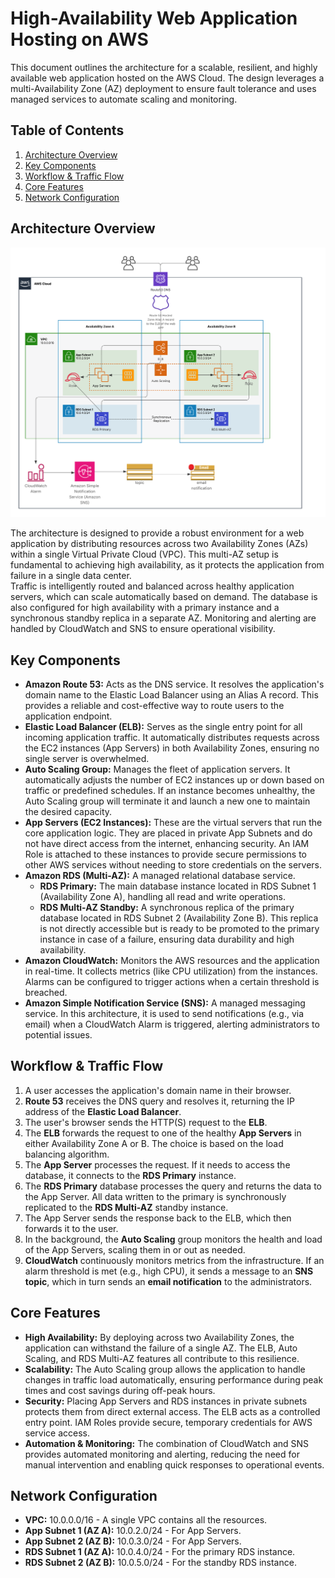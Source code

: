 # **High-Availability Web Application Hosting on AWS**

This document outlines the architecture for a scalable, resilient, and highly available web application hosted on the AWS Cloud. The design leverages a multi-Availability Zone (AZ) deployment to ensure fault tolerance and uses managed services to automate scaling and monitoring.

## **Table of Contents**

1. [Architecture Overview](#architecture-overview)
2. [Key Components](#key-components)
3. [Workflow & Traffic Flow](#workflow--traffic-flow)
4. [Core Features](#core-features)
5. [Network Configuration](#network-configuration)

## **Architecture Overview**

![Architecture Diagram](./images/architecture-diagram.png)

The architecture is designed to provide a robust environment for a web application by distributing resources across two Availability Zones (AZs) within a single Virtual Private Cloud (VPC). This multi-AZ setup is fundamental to achieving high availability, as it protects the application from failure in a single data center.  
Traffic is intelligently routed and balanced across healthy application servers, which can scale automatically based on demand. The database is also configured for high availability with a primary instance and a synchronous standby replica in a separate AZ. Monitoring and alerting are handled by CloudWatch and SNS to ensure operational visibility.

## **Key Components**

* **Amazon Route 53:** Acts as the DNS service. It resolves the application's domain name to the Elastic Load Balancer using an Alias A record. This provides a reliable and cost-effective way to route users to the application endpoint.  
* **Elastic Load Balancer (ELB):** Serves as the single entry point for all incoming application traffic. It automatically distributes requests across the EC2 instances (App Servers) in both Availability Zones, ensuring no single server is overwhelmed.  
* **Auto Scaling Group:** Manages the fleet of application servers. It automatically adjusts the number of EC2 instances up or down based on traffic or predefined schedules. If an instance becomes unhealthy, the Auto Scaling group will terminate it and launch a new one to maintain the desired capacity.  
* **App Servers (EC2 Instances):** These are the virtual servers that run the core application logic. They are placed in private App Subnets and do not have direct access from the internet, enhancing security. An IAM Role is attached to these instances to provide secure permissions to other AWS services without needing to store credentials on the servers.  
* **Amazon RDS (Multi-AZ):** A managed relational database service.  
  * **RDS Primary:** The main database instance located in RDS Subnet 1 (Availability Zone A), handling all read and write operations.  
  * **RDS Multi-AZ Standby:** A synchronous replica of the primary database located in RDS Subnet 2 (Availability Zone B). This replica is not directly accessible but is ready to be promoted to the primary instance in case of a failure, ensuring data durability and high availability.  
* **Amazon CloudWatch:** Monitors the AWS resources and the application in real-time. It collects metrics (like CPU utilization) from the instances. Alarms can be configured to trigger actions when a certain threshold is breached.  
* **Amazon Simple Notification Service (SNS):** A managed messaging service. In this architecture, it is used to send notifications (e.g., via email) when a CloudWatch Alarm is triggered, alerting administrators to potential issues.

## **Workflow & Traffic Flow**

1. A user accesses the application's domain name in their browser.  
2. **Route 53** receives the DNS query and resolves it, returning the IP address of the **Elastic Load Balancer**.  
3. The user's browser sends the HTTP(S) request to the **ELB**.  
4. The **ELB** forwards the request to one of the healthy **App Servers** in either Availability Zone A or B. The choice is based on the load balancing algorithm.  
5. The **App Server** processes the request. If it needs to access the database, it connects to the **RDS Primary** instance.  
6. The **RDS Primary** database processes the query and returns the data to the App Server. All data written to the primary is synchronously replicated to the **RDS Multi-AZ** standby instance.  
7. The App Server sends the response back to the ELB, which then forwards it to the user.  
8. In the background, the **Auto Scaling** group monitors the health and load of the App Servers, scaling them in or out as needed.  
9. **CloudWatch** continuously monitors metrics from the infrastructure. If an alarm threshold is met (e.g., high CPU), it sends a message to an **SNS topic**, which in turn sends an **email notification** to the administrators.

## **Core Features**

* **High Availability:** By deploying across two Availability Zones, the application can withstand the failure of a single AZ. The ELB, Auto Scaling, and RDS Multi-AZ features all contribute to this resilience.  
* **Scalability:** The Auto Scaling group allows the application to handle changes in traffic load automatically, ensuring performance during peak times and cost savings during off-peak hours.  
* **Security:** Placing App Servers and RDS instances in private subnets protects them from direct external access. The ELB acts as a controlled entry point. IAM Roles provide secure, temporary credentials for AWS service access.  
* **Automation & Monitoring:** The combination of CloudWatch and SNS provides automated monitoring and alerting, reducing the need for manual intervention and enabling quick responses to operational events.

## **Network Configuration**

* **VPC:** 10.0.0.0/16 \- A single VPC contains all the resources.  
* **App Subnet 1 (AZ A):** 10.0.2.0/24 \- For App Servers.  
* **App Subnet 2 (AZ B):** 10.0.3.0/24 \- For App Servers.  
* **RDS Subnet 1 (AZ A):** 10.0.4.0/24 \- For the primary RDS instance.  
* **RDS Subnet 2 (AZ B):** 10.0.5.0/24 \- For the standby RDS instance.
